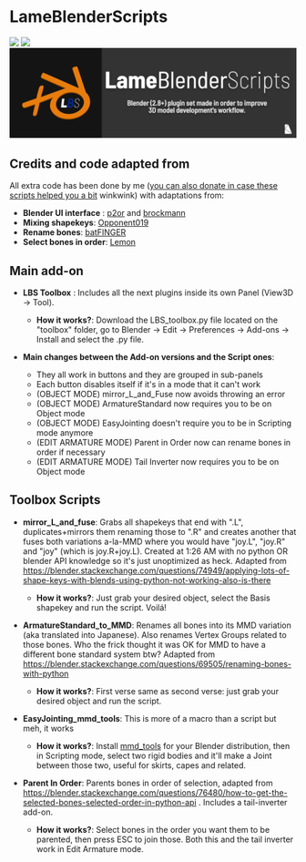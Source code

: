 # LameBlenderScripts
![](https://img.shields.io/badge/number%20of%20plugins-5-lightgrey) ![](https://img.shields.io/badge/intended%20for-Blender-orange)
![](https://github.com/kosmicteal/LameBlenderScripts/blob/main/03_LameBlenderScripts.png)

## Credits and code adapted from
All extra code has been done by me ([you can also donate in case these scripts helped you a bit](https://ko-fi.com/osformula) winkwink) with adaptations from:
* **Blender UI interface** : [p2or](https://blender.stackexchange.com/users/3710/p2or) and [brockmann](https://blender.stackexchange.com/users/31447/brockmann)
* **Mixing shapekeys**: [Opponent019](https://blender.stackexchange.com/users/13951/opponent019)
* **Rename bones**: [batFINGER](https://blender.stackexchange.com/users/15543/batfinger)
* **Select bones in order**: [Lemon](https://blender.stackexchange.com/users/19156/lemon)

## Main add-on
* **LBS Toolbox** : Includes all the next plugins inside its own Panel (View3D -> Tool).
  * **How it works?**: Download the LBS_toolbox.py file located on the "toolbox" folder, go to Blender -> Edit -> Preferences -> Add-ons -> Install and select the .py file.

* **Main changes between the Add-on versions and the Script ones**: 
   * They all work in buttons and they are grouped in sub-panels
   * Each button disables itself if it's in a mode that it can't work
   * (OBJECT MODE) mirror_L_and_Fuse now avoids throwing an error
   * (OBJECT MODE) ArmatureStandard now requires you to be on Object mode
   * (OBJECT MODE) EasyJointing doesn't require you to be in Scripting mode anymore
   * (EDIT ARMATURE MODE) Parent in Order now can rename bones in order if necessary
   * (EDIT ARMATURE MODE) Tail Inverter now requires you to be on Object mode

## Toolbox Scripts
* **mirror_L_and_fuse**: Grabs all shapekeys that end with ".L", duplicates+mirrors them renaming those to ".R" and creates another that fuses both variations a-la-MMD where you would have "joy.L", "joy.R" and "joy" (which is joy.R+joy.L). Created at 1:26 AM with no python OR blender API knowledge so it's just unoptimized as heck. Adapted from https://blender.stackexchange.com/questions/74949/applying-lots-of-shape-keys-with-blends-using-python-not-working-also-is-there
  * **How it works?**: Just grab your desired object, select the Basis shapekey and run the script. Voilá!
  
* **ArmatureStandard_to_MMD**: Renames all bones into its MMD variation (aka translated into Japanese). Also renames Vertex Groups related to those bones. Who the frick thought it was OK for MMD to have a different bone standard system btw? Adapted from https://blender.stackexchange.com/questions/69505/renaming-bones-with-python
  * **How it works?**: First verse same as second verse: just grab your desired object and run the script.
  
* **EasyJointing_mmd_tools**: This is more of a macro than a script but meh, it works
  * **How it works?**: Install [mmd_tools](https://github.com/powroupi/blender_mmd_tools) for your Blender distribution, then in Scripting mode, select two rigid bodies and it'll make a Joint between those two, useful for skirts, capes and related.

* **Parent In Order**: Parents bones in order of selection, adapted from https://blender.stackexchange.com/questions/76480/how-to-get-the-selected-bones-selected-order-in-python-api . Includes a tail-inverter add-on. 
  * **How it works?**: Select bones in the order you want them to be parented, then press ESC to join those. Both this and the tail inverter work in Edit Armature mode.
